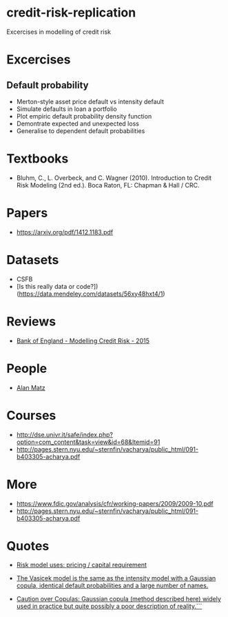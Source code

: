 # credit-risk-replication
Excercises in modelling of credit risk

# Excercises

## Default probability 

- Merton-style asset price default vs intensity default 
- Simulate defaults in loan a portfolio
- Plot empiric default probability density function
- Demontrate expected and unexpected loss
- Generalise to dependent default probabilities

# Textbooks

- Bluhm, C., L. Overbeck, and C. Wagner (2010). Introduction to Credit Risk Modeling (2nd ed.). Boca
Raton, FL: Chapman & Hall / CRC.

# Papers

- https://arxiv.org/pdf/1412.1183.pdf

# Datasets 

- CSFB 
- [Is this really data or code?])(https://data.mendeley.com/datasets/56xy48hxt4/1)

# Reviews

- [Bank of England - Modelling Credit Risk - 2015](https://www.bankofengland.co.uk/-/media/boe/files/ccbs/resources/modelling-credit-risk)

# People

- [Alan Matz](http://www.columbia.edu/~amm26/index.html)

# Courses

- http://dse.univr.it/safe/index.php?option=com_content&task=view&id=68&Itemid=91
- http://pages.stern.nyu.edu/~sternfin/vacharya/public_html/091-b403305-acharya.pdf


# More

- https://www.fdic.gov/analysis/cfr/working-papers/2009/2009-10.pdf
- http://pages.stern.nyu.edu/~sternfin/vacharya/public_html/091-b403305-acharya.pdf


# Quotes 

- [Risk model uses: pricing / capital requirement](___TO_ADD__)

- [The Vasicek model is the same as the intensity model with a Gaussian copula, identical default
probabilities and a large number of names.](http://dse.univr.it/safe/documents/SSEFCANAZEI2012/07_correlation_-_modeling.pdf)

- [Caution over Copulas: Gaussian copula (method described here) widely used in practice but quite possibly a poor description of reality.```](http://leonardo3.dse.univr.it/safe/documents/SSEFCANAZEI2012/06_the_default_intensity_model_and_the_copula_approach.pdf)

